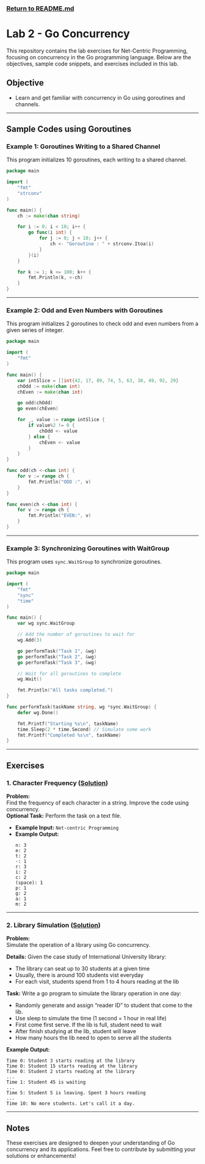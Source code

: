 ### [Return to README.md](https://github.com/ume-meu/golang-lab-netcentric/blob/main/README.md)

# Lab 2 - Go Concurrency

This repository contains the lab exercises for Net-Centric Programming, focusing on concurrency in the Go programming language. Below are the objectives, sample code snippets, and exercises included in this lab.

## Objective
- Learn and get familiar with concurrency in Go using goroutines and channels.

---

## Sample Codes using Goroutines

### Example 1: Goroutines Writing to a Shared Channel
This program initializes 10 goroutines, each writing to a shared channel.

```go
package main

import (
	"fmt"
	"strconv"
)

func main() {
	ch := make(chan string)

	for i := 0; i < 10; i++ {
		go func(i int) {
			for j := 0; j < 10; j++ {
				ch <- "Goroutine : " + strconv.Itoa(i)
			}
		}(i)
	}

	for k := 1; k <= 100; k++ {
		fmt.Println(k, <-ch)
	}
}
```

---

### Example 2: Odd and Even Numbers with Goroutines
This program initializes 2 goroutines to check odd and even numbers from a given series of integer.

```go
package main

import (
	"fmt"
)

func main() {
	var intSlice = []int{42, 17, 89, 74, 5, 63, 38, 49, 92, 29}
	chOdd := make(chan int)
	chEven := make(chan int)

	go odd(chOdd)
	go even(chEven)

	for _, value := range intSlice {
		if value%2 != 0 {
			chOdd <- value
		} else {
			chEven <- value
		}
	}
}

func odd(ch <-chan int) {
	for v := range ch {
		fmt.Println("ODD :", v)
	}
}

func even(ch <-chan int) {
	for v := range ch {
		fmt.Println("EVEN:", v)
	}
}
```

---

### Example 3: Synchronizing Goroutines with WaitGroup
This program uses `sync.WaitGroup` to synchronize goroutines.

```go
package main

import (
	"fmt"
	"sync"
	"time"
)

func main() {
	var wg sync.WaitGroup

	// Add the number of goroutines to wait for
	wg.Add(3)

	go performTask("Task 1", &wg)
	go performTask("Task 2", &wg)
	go performTask("Task 3", &wg)

	// Wait for all goroutines to complete
	wg.Wait()

	fmt.Println("All tasks completed.")
}

func performTask(taskName string, wg *sync.WaitGroup) {
	defer wg.Done()

	fmt.Printf("Starting %s\n", taskName)
	time.Sleep(2 * time.Second) // Simulate some work
	fmt.Printf("Completed %s\n", taskName)
}
```

---

## Exercises

### 1. Character Frequency ([Solution](https://github.com/ume-meu/golang-lab-netcentric/blob/main/Lab2/Ex1/main.go))
**Problem:**  
Find the frequency of each character in a string. Improve the code using concurrency.  
**Optional Task:** Perform the task on a text file.

- **Example Input:** `Net-centric Programming`
- **Example Output:**
  ```
  n: 3
  e: 2
  t: 2
  -: 1
  r: 3
  i: 2
  c: 2
  (space): 1
  p: 1
  g: 2
  a: 1
  m: 2
  ```

---

### 2. Library Simulation ([Solution](https://github.com/ume-meu/golang-lab-netcentric/blob/main/Lab2/Ex2/main.go))
**Problem:**  
Simulate the operation of a library using Go concurrency.

**Details:** Given the case study of International University library:
- The library can seat up to 30 students at a given time
- Usually, there is around 100 students vist everyday
- For each visit, students spend from 1 to 4 hours reading at the lib

**Task:** Write a go program to simulate the library operation in one day:
- Randomly generate and assign “reader ID” to student that come to the lib.
- Use sleep to simulate the time (1 second = 1 hour in real life)
- First come first serve. If the lib is full, student need to wait
- After finish studying at the lib, student will leave
- How many hours the lib need to open to serve all the students

**Example Output:**
```
Time 0: Student 3 starts reading at the library
Time 0: Student 15 starts reading at the library
Time 0: Student 2 starts reading at the library
...
Time 1: Student 45 is waiting
...
Time 5: Student 5 is leaving. Spent 3 hours reading
...
Time 10: No more students. Let's call it a day.
```

---

## Notes
These exercises are designed to deepen your understanding of Go concurrency and its applications. Feel free to contribute by submitting your solutions or enhancements!